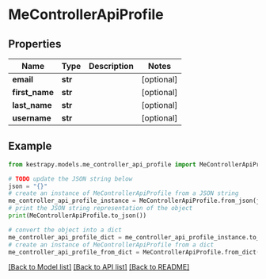 # MeControllerApiProfile


## Properties

Name | Type | Description | Notes
------------ | ------------- | ------------- | -------------
**email** | **str** |  | [optional] 
**first_name** | **str** |  | [optional] 
**last_name** | **str** |  | [optional] 
**username** | **str** |  | [optional] 

## Example

```python
from kestrapy.models.me_controller_api_profile import MeControllerApiProfile

# TODO update the JSON string below
json = "{}"
# create an instance of MeControllerApiProfile from a JSON string
me_controller_api_profile_instance = MeControllerApiProfile.from_json(json)
# print the JSON string representation of the object
print(MeControllerApiProfile.to_json())

# convert the object into a dict
me_controller_api_profile_dict = me_controller_api_profile_instance.to_dict()
# create an instance of MeControllerApiProfile from a dict
me_controller_api_profile_from_dict = MeControllerApiProfile.from_dict(me_controller_api_profile_dict)
```
[[Back to Model list]](../README.md#documentation-for-models) [[Back to API list]](../README.md#documentation-for-api-endpoints) [[Back to README]](../README.md)


